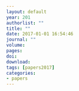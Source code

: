 ```yaml
---
layout: default
year: 201
authorlist: ""
title: ""
date: 2017-01-01 16:54:46
journal: ""
volume: 
pages:
doi: 
download:
tags: [papers2017]
categories:
- papers
---
```


